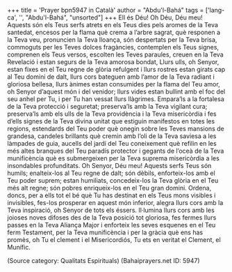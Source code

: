 +++
title = 'Prayer bpn5947 in Català'
author = "Abdu'l-Bahá"
tags = ['lang-ca', '', "Abdu'l-Bahá", "unsorted"]
+++
Ell és Déu!
Oh Déu, Déu meu! Aquests són els Teus serfs atrets en els Teus dies pels aromes de la Teva santedat, encesos per la flama què crema a l’arbre sagrat, què responen a la Teva veu, pronuncien la Teva lloança, són despertats per la Teva brisa, commoguts per les Teves dolces fragàncies, contemplen els Teus signes, comprenen els Teus versos, escolten les Teves paraules, creuen en la Teva Revelació i estan segurs de la Teva amorosa bondat, Llurs ulls, oh Senyor, estan fixes en el Teu regne de glòria refulgent i llurs rostres estan girats cap al Teu domini de dalt, llurs cors bateguen amb l’amor de la Teva radiant i gloriosa bellesa, llurs ànimes estan consumides per la flama del Teu amor, oh Senyor d’aquest món i del venidor; llurs vides estan bullint amb el foc del seu anhel per Tu, i per Tu han vessat llurs llàgrimes.
Empara’ls a la fortalesa de la Teva protecció i seguretat; preserva’ls amb la Teva vigilant cura; preserva’ls amb els ulls de la Teva providència i la Teva misericòrdia i fes d’ells signes de la Teva divina unitat que estiguin manifestos en totes les regions, estendards del Teu poder què onegin sobre les Teves mansions de grandesa, candeles brillants què cremin amb l’oli de la Teva saviesa a les làmpades de guia, aucells del jardí del Teu coneixement què refilin en les més altes branques del Teu paradís protector i gegants de l’oceà de la Teva munificència què es submergeixen per la Teva suprema misericòrdia a les insondables profunditats.
Oh Senyor, Déu meu! Aquests serfs Teus són humils; enalteix-los al Teu regne de dalt; són dèbils, enforteix-los amb el Teu poder suprem; estan humiliats, concedeix-los la Teva glòria en el Teu més alt regne; són pobres enriqueix-los en el Teu gran domini. Ordena, doncs, per a ells tot el bé què Tu has destinat en els Teus mons visibles i invisibles, fes-los prosperar en aquest món inferior, alegra llurs cors amb la Teva inspiració, oh Senyor de tots els éssers. Il·lumina llurs cors amb les joioses noves difoses des de la Teva posició tot gloriosa, fes fermes llurs passes en la Teva Aliança Major i enforteix les seves esquenes en el Teu ferm Testament, per la Teva munificència i per la gràcia què ens has promès, oh Tu el clement i el Misericordiós, Tu ets en veritat el Clement, el Munífic.

(Source category: Qualitats Espirituals)
(Bahaiprayers.net ID: 5947)
